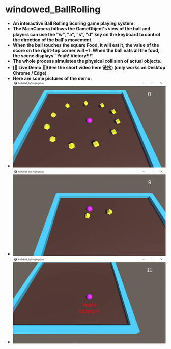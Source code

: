 # windowed_BallRolling
- **An interactive Ball Rolling Scoring game playing system.**
- **The MainCamera follows the GameObject's view of the ball and players can use the "w", "a", "s", "d" key on the keyboard to control the direction of the ball's movement.**
- **When the ball touches the square Food, it will eat it, the value of the score on the right-top corner will +1. When the ball eats all the food, the scene displays "Yeah! Victory!!!”**
- **The whole process simulates the physical collision of actual objects.**
- **[🌟 Live Demo 🌟](See the short video here 链接)  (only works on Desktop Chrome / Edge)**
- **Here are some pictures of the demo:**
- ![Image text](https://github.com/ShujingGuo/windowed_BallRolling_byShuingGuo/blob/master/imgs/1.png)
- ![Image text](https://github.com/ShujingGuo/windowed_BallRolling_byShuingGuo/blob/master/imgs/2.png)
- ![Image text](https://github.com/ShujingGuo/windowed_BallRolling_byShuingGuo/blob/master/imgs/3.png)


